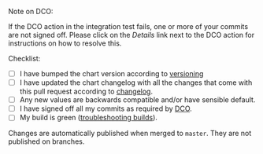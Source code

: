 Note on DCO:

If the DCO action in the integration test fails, one or more of your commits are not signed off. Please click on the *Details* link next to the DCO action for instructions on how to resolve this.

Checklist:

* [ ] I have bumped the chart version according to [versioning](https://github.com/grantharrison/ArgoCDwithPluginHelm/blob/master/CONTRIBUTING.md#versioning)
* [ ] I have updated the chart changelog with all the changes that come with this pull request according to [changelog](https://github.com/grantharrison/ArgoCDwithPluginHelm/blob/master/CONTRIBUTING.md#changelog).
* [ ] Any new values are backwards compatible and/or have sensible default.
* [ ] I have signed off all my commits as required by [DCO](https://github.com/argoproj/argoproj/tree/master/community#contributing-to-argo).
* [ ] My build is green ([troubleshooting builds](https://argoproj.github.io/argo-cd/developer-guide/ci/)).

Changes are automatically published when merged to `master`. They are not published on branches.

